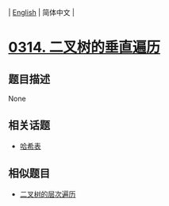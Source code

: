 
| [English](README_EN.md) | 简体中文 |
# [0314. 二叉树的垂直遍历](https://leetcode-cn.com/problems/binary-tree-vertical-order-traversal/)
## 题目描述
None
## 相关话题
- [哈希表](https://leetcode-cn.com/tag/hash-table)
## 相似题目
- [二叉树的层次遍历](../binary-tree-level-order-traversal/README.md)

